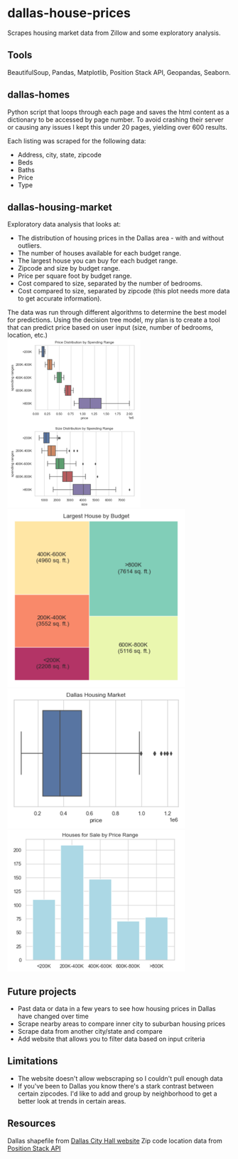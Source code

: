 # dallas-house-prices
Scrapes housing market data from Zillow and some exploratory analysis.

## Tools
BeautifulSoup, Pandas, Matplotlib, Position Stack API, Geopandas, Seaborn.

## dallas-homes
Python script that loops through each page and saves the html content as a dictionary to be accessed by page number. To avoid crashing their server or causing any issues I kept this under 20 pages, yielding over 600 results.

Each listing was scraped for the following data:
* Address, city, state, zipcode
* Beds
* Baths
* Price 
* Type

## dallas-housing-market
Exploratory data analysis that looks at: 
* The distribution of housing prices in the Dallas area - with and without outliers.
* The number of houses available for each budget range.
* The largest house you can buy for each budget range.
* Zipcode and size by budget range. 
* Price per square foot by budget range. 
* Cost compared to size, separated by the number of bedrooms.
* Cost compared to size, separated by zipcode (this plot needs more data to get accurate information).

The data was run through different algorithms to determine the best model for predictions. Using the decision tree model, my plan is to create a tool that can predict price based on user input (size, number of bedrooms, location, etc.) <br>
<img src="images/price_and_size.png" alt="drawing" width="300"/>
<img src="images/largest_budget.png" alt="drawing" width="400"/>
<img src="images/price_dist.png" alt="drawing" width="400"/>
<img src="images/number_by_spending.png" alt="drawing" width="400"/>


## Future projects
* Past data or data in a few years to see how housing prices in Dallas have changed over time 
* Scrape nearby areas to compare inner city to suburban housing prices
* Scrape data from another city/state and compare 
* Add website that allows you to filter data based on input criteria

## Limitations 
* The website doesn't allow webscraping so I couldn't pull enough data 
* If you've been to Dallas you know there's a stark contrast between certain zipcodes. I'd like to add and group by neighborhood to get a better look at trends in certain areas. 

## Resources
Dallas shapefile from [Dallas City Hall website](https://gis.dallascityhall.com/shapefileDownload.aspx)
Zip code location data from [Position Stack API](https://positionstack.com/documentation)
